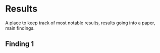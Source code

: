 # Results

A place to keep track of most notable results, results going into a paper, main findings.

## Finding 1

